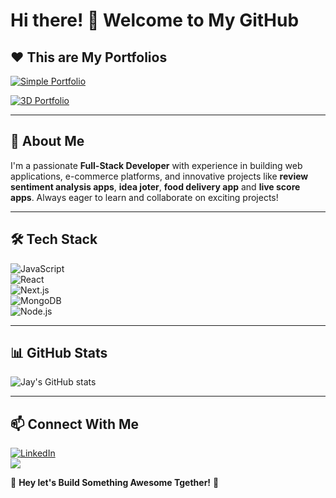 # Hi there! 👋 Welcome to My GitHub

## ❤️️ This are My Portfolios
[![Simple Portfolio](https://img.shields.io/badge/My_Simple_Portfolio-FF4088?style=for-the-badge)](https://jayempire.vercel.app/)

[![3D Portfolio](https://img.shields.io/badge/My_3D_Portfolio-6200EA?style=for-the-badge)](https://jayempire-3d.vercel.app/)

---

## 🚀 About Me
I'm a passionate **Full-Stack Developer** with experience in building web applications, e-commerce platforms, and innovative projects like **review sentiment analysis apps**, **idea joter**, **food delivery app** and **live score apps**. Always eager to learn and collaborate on exciting projects!

---

## 🛠️ Tech Stack  
![JavaScript](https://img.shields.io/badge/JavaScript-F7DF1E?style=for-the-badge&logo=javascript&logoColor=black)  
![React](https://img.shields.io/badge/React-61DAFB?style=for-the-badge&logo=react&logoColor=black)  
![Next.js](https://img.shields.io/badge/Next.js-000000?style=for-the-badge&logo=nextdotjs&logoColor=white)  
![MongoDB](https://img.shields.io/badge/MongoDB-47A248?style=for-the-badge&logo=mongodb&logoColor=white)  
![Node.js](https://img.shields.io/badge/Node.js-339933?style=for-the-badge&logo=nodedotjs&logoColor=white)  

---

## 📊 GitHub Stats  
![Jay's GitHub stats](https://github-readme-stats.vercel.app/api?username=Empire688682&show_icons=true&theme=radical)    

---

## 📫 Connect With Me  
[![LinkedIn](https://img.shields.io/badge/LinkedIn-0A66C2?style=for-the-badge&logo=linkedin&logoColor=white)](https://www.linkedin.com/in/juwon-asehinde-73b04b268/)  
[![](https://img.shields.io/badge/X-1DA1F2?style=for-the-badge&logo=x&logoColor=white)](https://x.com/AsehindeJwon)  

🚀 **Hey let's Build Something Awesome Tgether!** 🚀  
